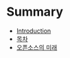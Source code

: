 # Summary

* [Introduction](README.md)
* [목차](index.md)
* [오픈소스의 미래](c624-d508-c18c-c2a4-c758-bbf8-b798.md)


